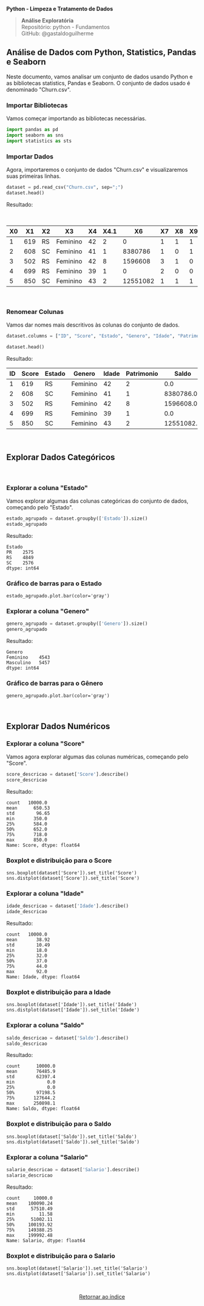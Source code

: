**Python -  Limpeza e Tratamento de Dados** 
>**Análise Exploratória**    
> Repositório: python - Fundamentos  
> GitHub: @gastaldoguilherme
&nbsp;

## Análise de Dados com Python, Statistics, Pandas e Seaborn

Neste documento, vamos analisar um conjunto de dados usando Python e as bibliotecas statistics, Pandas e Seaborn. O conjunto de dados usado é denominado "Churn.csv".


### Importar Bibliotecas

Vamos começar importando as bibliotecas necessárias.

```python
import pandas as pd
import seaborn as sns
import statistics as sts
```

### Importar Dados

Agora, importaremos o conjunto de dados "Churn.csv" e visualizaremos suas primeiras linhas.

```python
dataset = pd.read_csv("Churn.csv", sep=";")
dataset.head()
```

Resultado:

&nbsp;

| X0 |   X1  |  X2  |    X3   |  X4  | X4.1 |   X6  |  X7  | X8  | X9 |       X10       | X11 |
|---|---|---|---|---|---|---|---|---|---|---|---|
| 1 | 619 | RS | Feminino | 42 |  2  |  0 |  1 |  1 |  1 | 10134888.0 |  1  |
| 2 | 608 | SC | Feminino | 41 |  1  | 8380786 |  1 |  0 |  1 | 11254258.0 |  0  |
| 3 | 502 | RS | Feminino | 42 |  8  | 1596608 |  3 |  1 |  0 | 11393157.0 |  1  |
| 4 | 699 | RS | Feminino | 39 |  1  |  0 |  2 |  0 |  0 |  9382663.0 |  0  |
| 5 | 850 | SC | Feminino | 43 |  2  | 12551082 |  1 |  1 |  1 |   790841.0 |  0  |

&nbsp;


### Renomear Colunas

Vamos dar nomes mais descritivos às colunas do conjunto de dados.

```python
dataset.columns = ["ID", "Score", "Estado", "Genero", "Idade", "Patrimonio", "Saldo", "Produtos", "TemCartCredito", "Ativo", "Salario", "Saiu"]

dataset.head()
```

Resultado:
&nbsp;

| ID | Score | Estado |  Genero  | Idade | Patrimonio |     Saldo     | Produtos | TemCartCredito | Ativo |    Salario   | Saiu |
|---|---|---|---|---|---|---|---|---|---|---|---|
| 1 | 619 | RS | Feminino | 42 | 2 | 0.0 | 1 | 1 | 1 | 10134888.0 | 1 |
| 2 | 608 | SC | Feminino | 41 | 1 | 8380786.0 | 1 | 0 | 1 | 11254258.0 | 0 |
| 3 | 502 | RS | Feminino | 42 | 8 | 1596608.0 | 3 | 1 | 0 | 11393157.0 | 1 |
| 4 | 699 | RS | Feminino | 39 | 1 | 0.0 | 2 | 0 | 0 | 9382663.0 | 0 |
| 5 | 850 | SC | Feminino | 43 | 2 | 12551082.0 | 1 | 1 | 1 | 790841.0 | 0 |

&nbsp;
## Explorar Dados Categóricos
&nbsp;


### Explorar a coluna "Estado"

Vamos explorar algumas das colunas categóricas do conjunto de dados, começando pelo "Estado".

```python
estado_agrupado = dataset.groupby(['Estado']).size()
estado_agrupado
```

Resultado:
```
Estado
PR    2575
RS    4849
SC    2576
dtype: int64
```

### Gráfico de barras para o Estado
```
estado_agrupado.plot.bar(color='gray')
```

### Explorar a coluna "Genero"

```python
genero_agrupado = dataset.groupby(['Genero']).size()
genero_agrupado
```

Resultado:
```
Genero
Feminino    4543
Masculino   5457
dtype: int64
```

### Gráfico de barras para o Gênero
```
genero_agrupado.plot.bar(color='gray')
```

&nbsp;

## Explorar Dados Numéricos


### Explorar a coluna "Score"


Vamos agora explorar algumas das colunas numéricas, começando pelo "Score".

```python
score_descricao = dataset['Score'].describe()
score_descricao
```

Resultado:
```
count   10000.0
mean      650.53
std        96.65
min       350.0
25%       584.0
50%       652.0
75%       718.0
max       850.0
Name: Score, dtype: float64
```

### Boxplot e distribuição para o Score
```
sns.boxplot(dataset['Score']).set_title('Score')
sns.distplot(dataset['Score']).set_title('Score')
```

### Explorar a coluna "Idade"

```python
idade_descricao = dataset['Idade'].describe()
idade_descricao
```

Resultado:
```
count   10000.0
mean       38.92
std        10.49
min        18.0
25%        32.0
50%        37.0
75%        44.0
max        92.0
Name: Idade, dtype: float64

```
### Boxplot e distribuição para a Idade

```
sns.boxplot(dataset['Idade']).set_title('Idade')
sns.distplot(dataset['Idade']).set_title('Idade')
```

### Explorar a coluna "Saldo"

```python
saldo_descricao = dataset['Saldo'].describe()
saldo_descricao
```

Resultado:
```
count      10000.0
mean       76485.9
std        62397.4
min            0.0
25%            0.0
50%        97198.5
75%       127644.2
max       250898.1
Name: Saldo, dtype: float64
```

### Boxplot e distribuição para o Saldo
```
sns.boxplot(dataset['Saldo']).set_title('Saldo')
sns.distplot(dataset['Saldo']).set_title('Saldo')
```

### Explorar a coluna "Salario"

```python
salario_descricao = dataset['Salario'].describe()
salario_descricao
```

Resultado:
```
count     10000.0
mean    100090.24
std      57510.49
min         11.58
25%      51002.11
50%     100193.92
75%     149388.25
max     199992.48
Name: Salario, dtype: float64
```


### Boxplot e distribuição para o Salario
```
sns.boxplot(dataset['Salario']).set_title('Salario')
sns.distplot(dataset['Salario']).set_title('Salario')
```


&nbsp;

<div align="center">
   
[Retornar ao índice](/README.md)

</div>